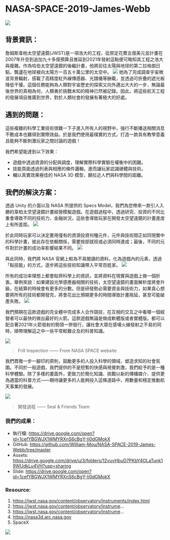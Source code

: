 # NASA-SPACE-2019-James-Webb
![](https://images-2019.spaceappschallenge.org/team-photos/inRscHj8JfB3kC0s-gNie89bgrI=/10356/width-800/)
## 背景資訊：
詹姆斯韋柏太空望遠鏡(JWST)是一項浩大的工程，從原定花費五億美元並計畫在2007年升空到追加九十多億預算且推延到2021年發射這點便可略知其工程之浩大與複雜。作為哈伯太空望遠鏡的後繼計畫，他將前往太陽與地球的第二拉格朗日點，飄盪在地球被向太陽方一百五十萬公里的太空中。
![](https://upload.wikimedia.org/wikipedia/commons/thumb/4/47/James_Webb_Space_Telescope_2009_top.jpg/1920px-James_Webb_Space_Telescope_2009_top.jpg)
她為了完成調查宇宙微波背景輻射，搭載了高精度紅外線傳感器、光譜儀等酬載，並透過可折疊的遮光板降低干擾。這個任務能夠為人類對宇宙歷史的探索又向外邁出大大的一步，無論最後世界的真相為何，人類勇於挑戰未知的精神已然被記錄。因此，將這些航天工程的發展項目推廣到世界，對於人類社會的發展有著極大的好處。

## 遇到的問題：
這些複雜的科學工業技術很難一下子進入所有人的視野中，強行不斷播送相關消息不敷成本也難得到實際效益。於是我們使用最樸實的方式，打造一款具有教學意義且能夠不斷刺激玩家之間討論的遊戲！

我們希望能達到以下效果：

* 遊戲中透過資源的分配與調度，理解實際科學實驗在權衡中的困難。
* 技能頁面透過列表與相應的條件邏輯，進而讓玩家認識硬體與技術。
* 輔以真實效果極佳的 NASA 3D 模型，願拉近人們與科學間的距離。

## 我們的解決方案：
透過 Unity 的介面以及 NASA 所提供的 Specs Model，我們為您帶來一款引人入勝的韋柏太空望遠鏡計畫經營模擬遊戲。在遊戲過程中，透過研究、投資的不同比重會導致不同的技術力、金融狀況，這些會導致玩家在開發太空望遠鏡的計畫進度上有所差距。
![](https://i.imgur.com/hS25nCP.png)

於此同時玩家可以決定要用僅有的資源投資何種元件，元件與技術間正如同現實中的科學計畫，彼此存在依賴關係，需要按部就班或必須同時達成；最後，不同的元件對於計畫的成功率影響結果不同。
![](https://i.imgur.com/xjzeSd7.jpg)

與此同時，我們將 NASA 官網上較為不易閱讀的資料，化為遊戲內的元素，透過「點技能」的方式，逐步將這些技術知識帶入平常百姓家。
![](https://i.imgur.com/HsEk572.jpg)

所有的成功率理想上都會貼齊科學上的資訊，並將資料在現實與遊戲上做一個折衷。舉例來說：如果建設光學感應器相關的技術，太空望遠鏡的畫面解析度將會升級，在結算的時候會有更多的分數。但是研發勢必需要資金與技術力，如果貪心想要將所有的技術都開發完，將會花出比預期更多的時間導致計畫拖延，甚至可能破產失敗。
![](https://i.imgur.com/xjzeSd7.jpg)

我們預期在這款遊戲的完全體中完成多人合作競技，在互相的交互之中看哪一個經營者可以最快的做出最好的火箭。這款遊戲無論是做成軟體版或者實體版。都可以配合著2021年火箭發射的勢頭一併發行，讓社會大眾在感嘆火線發射之不易的同時，順帶理解這之中一些平常較難企及的科普知識。

![](https://live.staticflickr.com/1915/43264438170_1626462903_b.jpg)
>Frill Inspection —— From NASA SPACE website

我們貫徹一步一腳印的原則，鼓勵更多的人投入科學的領域，塑造求知的社會氛圍。不同於一般遊戲，我們提供的不是短暫的快感與視覺刺激，我們給予的是一種科學體驗。除了多樣的畫面外，更致力於簡化知識、挑戰以新的傳播媒介、提供更為適當的科普方式——期待讓更多的人能夠投入這條道路中，用數量和穩定推動航天事業的發展。

![](https://i.imgur.com/IECIigv.jpg)
>開發過程 —— Seal & Friends Team

### 我們的成果：
* 執行檔: https://drive.google.com/open?id=1cefYBGWJX1WMYRXnS6cBgY-Ii0dGMokX
* GitHub: https://github.com/William-Mou/NASA-SPACE-2019-James-Webb/tree/master
* Assets: https://drive.google.com/drive/u/3/folders/12vuvHbuD7PKbY4OLaTunk19WUdkLu4VH?usp=sharing
* Slide: https://drive.google.com/open?id=1cefYBGWJX1WMYRXnS6cBgY-Ii0dGMokX
### Resource:

1. https://jwst.nasa.gov/content/observatory/instruments/index.html
2. https://jwst.nasa.gov/content/observatory/instrume...
3. https://jwst.nasa.gov/content/observatory/instrume...
4. https://nasa3d.arc.nasa.gov
5. SpaceX

![](https://i.imgur.com/5sOyYs1.png)
 

